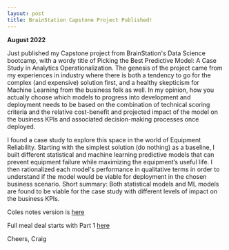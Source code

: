 ```yaml
---
layout: post
title: BrainStation Capstone Project Published!
---
```


**August 2022**

Just published my Capstone project from BrainStation's Data Science bootcamp, with a wordy title of Picking the Best Predictive Model: A Case Study in Analytics Operationalization.  The genesis of the project came from my experiences in industry where there is both a tendency to go for the complex (and expensive) solution first, and a healthy skepticism for Machine Learning from the business folk as well.  In my opinion, how you actually choose which models to progress into development and deployment needs to be based on the combination of technical scoring criteria and the relative cost-benefit and projected impact of the model on the business KPIs and associated decision-making processes once deployed.  

I found a case study to explore this space in the world of Equipment Reliability. Starting with the simplest solution (do nothing) as a baseline, I built different statistical and machine learning predictive models that can prevent equipment failure while maximizing the equipment’s useful life.  I then rationalized each model's performance in qualitative terms in order to understand if the model would be viable for deployment in the chosen business scenario.  Short summary: Both statistical models and ML models are found to be viable for the case study with different levels of impact on the business KPIs.  

Coles notes version is [here](https://github.com/CraigAdams/BrainStation_Capstone/blob/main/reports/Craig_Adams_Capstone_Report.pdf)

Full meal deal starts with Part 1 [here](https://github.com/CraigAdams/BrainStation_Capstone/blob/main/Craig_Adams_Capstone_Part1_July.md)

Cheers,
Craig